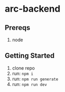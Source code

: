 # arc-backend

## Prereqs

1. node

## Getting Started

1. clone repo
2. run: `npm i`
3. run: `npm run generate`
4. run: `npm run dev`
